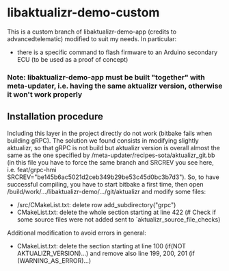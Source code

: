 # libaktualizr-demo-custom
This is a custom branch of libaktualizr-demo-app (credits to advancedtelematic) modified to suit my needs. 
In particular: 
- there is a specific command to flash firmware to an Arduino secondary ECU (to be used as a proof of concept)
 

### Note: libaktualizr-demo-app must be built "together" with meta-updater, i.e. having the same aktualizr version, otherwise it won't work properly

## Installation procedure
Including this layer in the project directly do not work (bitbake fails when building gRPC). The solution we found consists in modifying slightly aktualizr, so that gRPC is not build but aktualizr version is overall almost the same as the one specified by /meta-updater/recipes-sota/aktualizr_git.bb (in this file you have to force the same branch and SRCREV you see here, i.e. feat/grpc-hmi SRCREV="be145b6ac5021d2ceb349b29be53c45d0bc3b7d3").
So, to have successful compiling, you have to start bitbake a first time, then open /build/work/.../libaktualizr-demo/.../git/aktualizr and modify some files:
- /src/CMakeList.txt: delete row add_subdirectory("grpc")
- CMakeList.txt: delete the whole section starting at line 422 (# Check if some source files were not added sent to `aktualizr_source_file_checks)

Additional modification to avoid errors in general:
- CMakeList.txt: delete the section starting at line 100 (if(NOT AKTUALIZR_VERSION)...) and remove also line 199, 200, 201 (if (WARNING_AS_ERROR)...)

